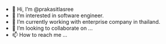 - 👋 Hi, I’m @prakasitlasree
- 👀 I’m interested in software engineer.
- 🌱 I’m currently working with enterprise company in thailand.
- 💞️ I’m looking to collaborate on ...
- 📫 How to reach me ...

<!---
prakasitlasree/prakasitlasree is a ✨ special ✨ repository because its `README.md` (this file) appears on your GitHub profile.
You can click the Preview link to take a look at your changes.
--->

